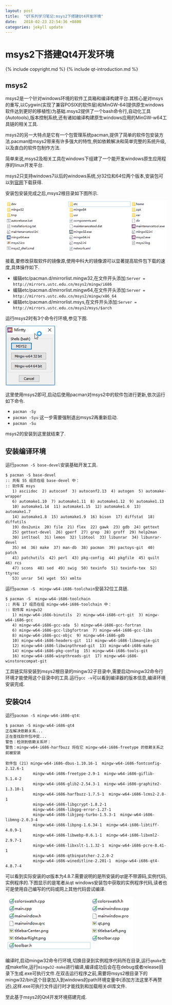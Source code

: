 ```yaml
---
layout: post
title:  "QT系列学习笔记:msys2下搭建Qt4开发环境"
date:   2018-02-23 22:54:36 +0800
categories: jekyll update
---
```

# msys2下搭建Qt4开发环境 #

{% include copyright.md %}
{% include qt-introduction.md %}

## msys2 ##

msys2是一个针对windows环境的软件工具箱和编译构建平台.其核心是对msys的重写,以Cygwin(实现了兼容POSIX的软件层)和MinGW-64(提供原生windows软件达到更好的移植性)为基础.msys2提供了一个bash命令行,自动化工具(Autotools),版本控制系统,还有诸如编译构建原生windows应用的MinGW-w64工具链的相关工具.

msys2的另一大特点是它有一个包管理系统pacman,提供了简单的软件包安装方法.pacman给msys2带来有许多强大的特性,例如依赖解决和简单完整的系统升级,以及直白的软件包制作方法.

简单来说,msys2及相关工具在windows下组建了一个能开发windows原生应用程序的linux开发平台.

msys2只支持windows7以后的windows系统,分32位和64位两个版本,安装包可以到[官网](http://www.msys2.org)下载获得.

安装包安装完成之后,msys2根目录如下图所示.

![root-of-msys2](/pics/root-of-msys2.jpg)

接着,要修改获取软件的镜像源,使用中科大的镜像源可以显著提高软件包下载的速度,具体操作如下.

  * 编辑etc/pacman.d/mirrorlist.mingw32,在文件开头添加:`Server = http://mirrors.ustc.edu.cn/msys2/mingw/i686`
  * 编辑etc/pacman.d/mirrorlist.mingw64,在文件开头添加:`Server = http://mirrors.ustc.edu.cn/msys2/mingw/x86_64`
  * 编辑etc/pacman.d/mirrorlist.msys,在文件开头添加:`Server = http://mirrors.ustc.edu.cn/msys2/msys/$arch`

  
运行msys2时有3个命令行环境,参见下图.

![mitty](/pics/mintty.jpg)

这里使用msys2即可,启动后使用pacman对msys2中的软件包进行更新,依次运行如下命令.
  
  * `pacman -Sy`
  * `pacman -Syu` 这一步需要强制退出msys2再重新启动. 
  * `pacman -Su`

msys2的安装到这里就结束了.

## 安装编译环境 ##

运行`pacman -S base-devel`安装基础开发工具.

```
$ pacman -S base-devel
:: 共有 55 组员在组 base-devel 中：
:: 软件库 msys
   1) asciidoc  2) autoconf  3) autoconf2.13  4) autogen  5) automake-wrapper
   6) automake1.10  7) automake1.11  8) automake1.12  9) automake1.13
   10) automake1.14  11) automake1.15  12) automake1.6  13) automake1.7
   14) automake1.8  15) automake1.9  16) bison  17) diffstat  18) diffutils
   19) dos2unix  20) file  21) flex  22) gawk  23) gdb  24) gettext
   25) gettext-devel  26) gperf  27) grep  28) groff  29) help2man
   30) intltool  31) lemon  32) libtool  33) libunrar  34) libunrar-devel
   35) m4  36) make  37) man-db  38) pacman  39) pactoys-git  40) patch
   41) patchutils  42) perl  43) pkg-config  44) pkgfile  45) quilt  46) rcs
   47) scons  48) sed  49) swig  50) texinfo  51) texinfo-tex  52) ttyrec
   53) unrar  54) wget  55) xmlto
```

运行`pacman -S  mingw-w64-i686-toolchain`安装32位工具链.

```
$ pacman -S  mingw-w64-i686-toolchain
:: 共有 17 组员在组 mingw-w64-i686-toolchain 中：
:: 软件库 mingw32
   1) mingw-w64-i686-binutils  2) mingw-w64-i686-crt-git  3) mingw-w64-i686-gcc
   4) mingw-w64-i686-gcc-ada  5) mingw-w64-i686-gcc-fortran
   6) mingw-w64-i686-gcc-libgfortran  7) mingw-w64-i686-gcc-libs
   8) mingw-w64-i686-gcc-objc  9) mingw-w64-i686-gdb
   10) mingw-w64-i686-headers-git  11) mingw-w64-i686-libmangle-git
   12) mingw-w64-i686-libwinpthread-git  13) mingw-w64-i686-make
   14) mingw-w64-i686-pkg-config  15) mingw-w64-i686-tools-git
   16) mingw-w64-i686-winpthreads-git  17) mingw-w64-i686-winstorecompat-git
```

工具链实际安装到msys2根目录的mingw32子目录中,需要启动mingw32命令行环境才能使用这个目录中的工具.运行`gcc -v`可以看到编译器的版本信息,编译环境安装完成.

## 安装Qt4 ##

运行`pacman -S mingw-w64-i686-qt4`:

```
$ pacman -S mingw-w64-i686-qt4
正在解决依赖关系...
正在查找软件包冲突...
警告：检测到依赖关系环：
警告：mingw-w64-i686-harfbuzz 将在它 mingw-w64-i686-freetype 的依赖关系之前被安装

软件包 (21) mingw-w64-i686-dbus-1.10.16-1  mingw-w64-i686-fontconfig-2.12.6-1
            mingw-w64-i686-freetype-2.9-1  mingw-w64-i686-giflib-5.1.4-2
            mingw-w64-i686-glib2-2.54.3-1  mingw-w64-i686-graphite2-1.3.10-1
            mingw-w64-i686-harfbuzz-1.7.5-1  mingw-w64-i686-lcms2-2.8-1
            mingw-w64-i686-libgcrypt-1.8.2-1
            mingw-w64-i686-libgpg-error-1.27-1
            mingw-w64-i686-libjpeg-turbo-1.5.3-1  mingw-w64-i686-libmng-2.0.3-4
            mingw-w64-i686-libpng-1.6.34-1  mingw-w64-i686-libtiff-4.0.9-1
            mingw-w64-i686-libwebp-0.6.1-1  mingw-w64-i686-libxml2-2.9.7-1
            mingw-w64-i686-libxslt-1.1.32-1  mingw-w64-i686-pcre-8.41-1
            mingw-w64-i686-qtbinpatcher-2.2.0-2
            mingw-w64-i686-wineditline-2.201-1  mingw-w64-i686-qt4-4.8.7-4
```

可以看到实际安装的qt版本为4.8.7.需要说明的是所安装的qt是不带源码,实例代码,实例程序的.下图显示的是笔者从qt windows安装包中获取的实例程序代码,读者也可是使用自己编写的代码或网上其他代码尝试编译.

![example](/pics/mainwindows-example.jpg)

编译时,启动mingw32命令行环境,切换目录到实例程序代码所在目录,运行`qmake`生成makefile,运行`mingw32-make`进行编译,编译成功后会在在debug或者release目录下生成.exe可执行文件.在双击运行程序之前,需要将msys2根目录下的mingw32/bin这个目录加入到windows的path环境变量中(添加方法这里不再赘述),这样.exe可执行文件运行时才能找到和加载相关dll库文件.

至此基于msys2的Qt4开发环境搭建完成.

